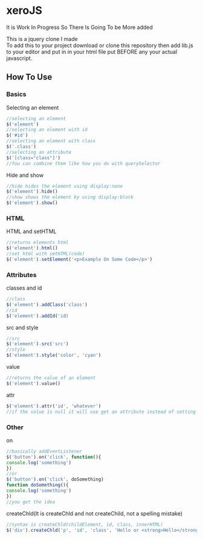 # xeroJS
It is Work In Progress So There Is Going To be More added        
  
This is a jquery clone I made  
To add this to your project download or clone this repository then add lib.js to your editor and put in in your html file put <script src="path to lib.js"></script> BEFORE any your actual javascript.  

## How To Use

### Basics
Selecting an element
```javascript
//selecting an element
$('element')
//selecting an element with id
$('#id')
//selecting an element with class
$('.class')
//selecting an attribute
$('[class="class"]')
//You can combine them like how you do with querySelector
```
Hide and show
```javascript
//hide hides the element using display:none
$('element').hide()
//show shows the element by using display:block
$('element').show()

```
### HTML
HTML and setHTML
```javascript
//returns elements html
$('element').html()
//set html with setHTML(code)
$('element').setElement('<p>Example On Some Code</p>')
```

### Attributes
classes and id
```javascript
//class
$('element').addClass('class')
//id
$('element').addId('id)
```
src and style
```javascript
//src
$('element').src('src')
//style
$('element').style('color', 'cyan')
```
value
```javascript
//returns the value of an element
$('element').value()
```
attr
```javascript
$('element').attr('id', 'whatever')
//if the value is null it will use get an attribute instead of setting an attribute
```
### Other
on
```javascript
//basically addEventListener
$('button').on('click', function(){
console.log('something')
})
//or
$('button').on('click', doSomething)
function doSomething(){
console.log('something')
})
//you get the idea
```
createChld(It is createChld and not createChild, not a spelling mistake)
```javascript
//syntax is createChld(childElement, id, class, innerHTML)
$('div').createChld('p', 'id', 'class', 'Hello or <strong>Hello</strong>')
```

